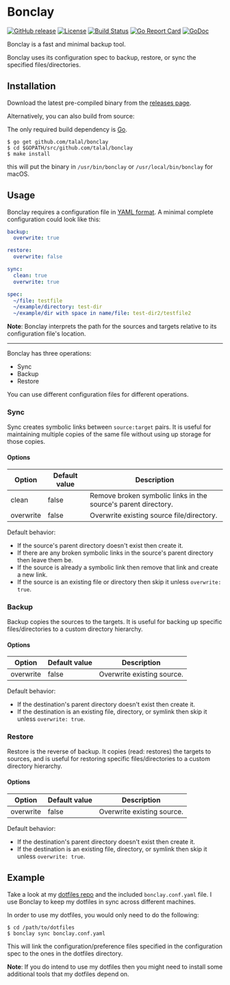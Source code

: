 # Bonclay

[![GitHub release](https://img.shields.io/github/release/talal/bonclay.svg)](https://github.com/talal/bonclay/releases/latest)
[![License](https://img.shields.io/badge/License-GPL%20v3-blue.svg)](./LICENSE)
[![Build Status](https://travis-ci.org/talal/bonclay.svg?branch=master)](https://travis-ci.org/talal/bonclay)
[![Go Report Card](https://goreportcard.com/badge/github.com/talal/bonclay)](https://goreportcard.com/report/github.com/talal/bonclay)
[![GoDoc](https://godoc.org/github.com/talal/bonclay?status.svg)](https://godoc.org/github.com/talal/bonclay)

Bonclay is a fast and minimal backup tool.

Bonclay uses its configuration spec to backup, restore, or sync the specified files/directories.

## Installation

Download the latest pre-compiled binary from the [releases page](https://github.com/talal/bonclay/releases/latest).

Alternatively, you can also build from source:

The only required build dependency is [Go](https://golang.org/).

```
$ go get github.com/talal/bonclay
$ cd $GOPATH/src/github.com/talal/bonclay
$ make install
```

this will put the binary in `/usr/bin/bonclay` or `/usr/local/bin/bonclay` for macOS.

## Usage

Bonclay requires a configuration file in [YAML format](http://yaml.org). A minimal complete configuration could look like this:

```yaml
backup:
  overwrite: true

restore:
  overwrite: false

sync:
  clean: true
  overwrite: true

spec:
  ~/file: testfile
  ~/example/directory: test-dir
  ~/example/dir with space in name/file: test-dir2/testfile2
```

**Note**: Bonclay interprets the path for the sources and targets relative to its configuration file's location.

---

Bonclay has three operations:
- Sync
- Backup
- Restore

You can use different configuration files for different operations.

### Sync

Sync creates symbolic links between `source:target` pairs. It is useful for maintaining multiple copies of the same file without using up storage for those copies.

#### Options

| Option | Default value | Description |
| --- | --- | --- |
| clean | false | Remove broken symbolic links in the source's parent directory. |
| overwrite | false | Overwrite existing source file/directory. |

Default behavior:
- If the source's parent directory doesn't exist then create it.
- If there are any broken symbolic links in the source's parent directory then leave them be.
- If the source is already a symbolic link then remove that link and create a new link.
- If the source is an existing file or directory then skip it unless `overwrite: true`.

### Backup

Backup copies the sources to the targets. It is useful for backing up specific files/directories to a custom directory hierarchy.

#### Options

| Option | Default value | Description |
| --- | --- | --- |
| overwrite | false | Overwrite existing source. |

Default behavior:
- If the destination's parent directory doesn't exist then create it.
- If the destination is an existing file, directory, or symlink then skip it unless `overwrite: true`.

### Restore

Restore is the reverse of backup. It copies (read: restores) the targets to sources, and is useful for restoring specific files/directories to a custom directory hierarchy.

#### Options

| Option | Default value | Description |
| --- | --- | --- |
| overwrite | false | Overwrite existing source. |

Default behavior:
- If the destination's parent directory doesn't exist then create it.
- If the destination is an existing file, directory, or symlink then skip it unless `overwrite: true`.

## Example

Take a look at my [dotfiles repo](https://github.com/talal/dotfiles) and the included `bonclay.conf.yaml` file. I use Bonclay to keep my dotfiles in sync across different machines.

In order to use my dotfiles, you would only need to do the following:

```
$ cd /path/to/dotfiles
$ bonclay sync bonclay.conf.yaml
```

This will link the configuration/preference files specified in the configuration spec to the ones in the dotfiles directory.

**Note**: If you do intend to use my dotfiles then you might need to install some additional tools that my dotfiles depend on.

